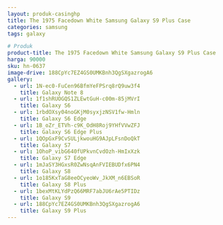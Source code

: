 ```yaml
---
layout: produk-casinghp
title: The 1975 Facedown White Samsung Galaxy S9 Plus Case
categories: samsung
tags: galaxy

# Produk
product-title: The 1975 Facedown White Samsung Galaxy S9 Plus Case
harga: 90000
sku: hn-0637
image-drive: 188CpYc7EZ4GS0UMKBnh3QgSXgazrogA6
gallery:
  - url: 1N-ec0-FuCen96BfmYeFPSrq8rQ9uw3f4
    title: Galaxy Note 8
  - url: 1f1shRUOGQS1ZLEwtGuH-c00m-85jMVrI
    title: Galaxy S6
  - url: 1rbdOXsy04noGKjM0syxjzNSV1fw-Hmln
    title: Galaxy S6 Edge
  - url: 1B_oZr_ETVh-c9K_OdH8Roj9YHfVVwZFJ
    title: Galaxy S6 Edge Plus
  - url: 1QOpGxF9CvSULjkwouHG9AJpLFsnDoQkT
    title: Galaxy S7
  - url: 1OhoP_vibG640fUPkvnCvdOzh-HmIxXzk
    title: Galaxy S7 Edge
  - url: 1mJaSY3HGxsR0ZwNsqAnFVIEBUDfx6PN4
    title: Galaxy S8
  - url: 1o185KxTaG8eeOCyeoWv_JkXM_n6EBSoR
    title: Galaxy S8 Plus
  - url: 1bexMtKLYdPzQ66MRF7abJU6rAe5PTIDz
    title: Galaxy S9
  - url: 188CpYc7EZ4GS0UMKBnh3QgSXgazrogA6
    title: Galaxy S9 Plus
---
```


